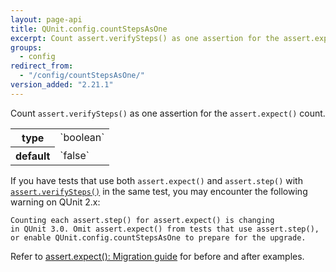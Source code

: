 ```yaml
---
layout: page-api
title: QUnit.config.countStepsAsOne
excerpt: Count assert.verifySteps() as one assertion for the assert.expect() count.
groups:
  - config
redirect_from:
  - "/config/countStepsAsOne/"
version_added: "2.21.1"
---
```


Count `assert.verifySteps()` as one assertion for the `assert.expect()` count.

<table>
<tr>
  <th>type</th>
  <td markdown="span">`boolean`</td>
</tr>
<tr>
  <th>default</th>
  <td markdown="span">`false`</td>
</tr>
</table>

If you have tests that use both `assert.expect()` and `assert.step()` with [`assert.verifySteps()`](../assert/verifySteps.md) in the same test, you may encounter the following warning on QUnit 2.x:

```
Counting each assert.step() for assert.expect() is changing
in QUnit 3.0. Omit assert.expect() from tests that use assert.step(),
or enable QUnit.config.countStepsAsOne to prepare for the upgrade.
```

Refer to [assert.expect(): Migration guide](../assert/expect.md#migration-guide) for before and after examples.
